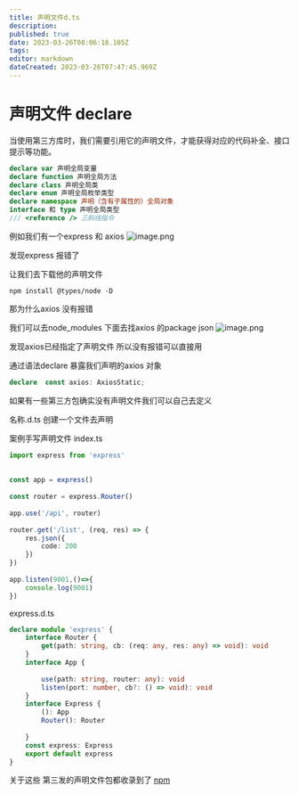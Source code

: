 ```yaml
---
title: 声明文件d.ts
description: 
published: true
date: 2023-03-26T08:06:18.105Z
tags: 
editor: markdown
dateCreated: 2023-03-26T07:47:45.969Z
---
```


# 声明文件 declare  
当使用第三方库时，我们需要引用它的声明文件，才能获得对应的代码补全、接口提示等功能。

```ts
declare var 声明全局变量
declare function 声明全局方法
declare class 声明全局类
declare enum 声明全局枚举类型
declare namespace 声明（含有子属性的）全局对象
interface 和 type 声明全局类型
/// <reference /> 三斜线指令
```
例如我们有一个express 和 axios
![image.png](https://raw.githubusercontent.com/cour125822/photo_wi/main/wiki/202303261534052.png)



 发现express 报错了

让我们去下载他的声明文件

```shell
npm install @types/node -D
```

那为什么axios 没有报错

我们可以去node_modules 下面去找axios 的package json
![image.png](https://raw.githubusercontent.com/cour125822/photo_wi/main/wiki/202303261534292.png)



发现axios已经指定了声明文件 所以没有报错可以直接用

通过语法declare 暴露我们声明的axios 对象

```ts
declare  const axios: AxiosStatic;
```

如果有一些第三方包确实没有声明文件我们可以自己去定义

名称.d.ts 创建一个文件去声明

案例手写声明文件
index.ts
```ts
import express from 'express'
 
 
const app = express()
 
const router = express.Router()
 
app.use('/api', router)
 
router.get('/list', (req, res) => {
    res.json({
        code: 200
    })
})
 
app.listen(9001,()=>{
    console.log(9001)
})
```
express.d.ts
```ts
declare module 'express' {
    interface Router {
        get(path: string, cb: (req: any, res: any) => void): void
    }
    interface App {
 
        use(path: string, router: any): void
        listen(port: number, cb?: () => void): void
    }
    interface Express {
        (): App
        Router(): Router
 
    }
    const express: Express
    export default express
}
```
关于这些
第三发的声明文件包都收录到了 [npm](https://www.npmjs.com/~types?activeTab=packages)